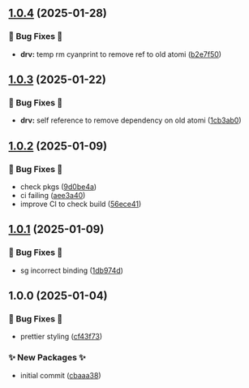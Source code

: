 ## [1.0.4](https://github.com/AtomiCloud/nix-registry/compare/v1.0.3...v1.0.4) (2025-01-28)


### 🐛 Bug Fixes 🐛

* **drv:** temp rm cyanprint to remove ref to old atomi ([b2e7f50](https://github.com/AtomiCloud/nix-registry/commit/b2e7f5026b4a83ad04ffb6b3332071229847a6b7))

## [1.0.3](https://github.com/AtomiCloud/nix-registry/compare/v1.0.2...v1.0.3) (2025-01-22)


### 🐛 Bug Fixes 🐛

* **drv:** self reference to remove dependency on old atomi ([1cb3ab0](https://github.com/AtomiCloud/nix-registry/commit/1cb3ab060a9be7ed6a4a665aec0ab05ea9329d20))

## [1.0.2](https://github.com/AtomiCloud/nix-registry/compare/v1.0.1...v1.0.2) (2025-01-09)


### 🐛 Bug Fixes 🐛

* check pkgs ([9d0be4a](https://github.com/AtomiCloud/nix-registry/commit/9d0be4a230b5153a288f817543383e01475bc24a))
* ci failing ([aee3a40](https://github.com/AtomiCloud/nix-registry/commit/aee3a409eb88f0a17350e826ce818d9614ef0fde))
* improve CI to check build ([56ece41](https://github.com/AtomiCloud/nix-registry/commit/56ece417b5f1f53b6fe5fdfacd8d6e30c9fc29cd))

## [1.0.1](https://github.com/AtomiCloud/nix-registry/compare/v1.0.0...v1.0.1) (2025-01-09)


### 🐛 Bug Fixes 🐛

* sg incorrect binding ([1db974d](https://github.com/AtomiCloud/nix-registry/commit/1db974d33ee410c6916befbb1dfd56e312bc6a83))

## 1.0.0 (2025-01-04)


### 🐛 Bug Fixes 🐛

* prettier styling ([cf43f73](https://github.com/AtomiCloud/nix-registry/commit/cf43f73b71b8fa213fff11de2976efa15f75edc4))


### ✨ New Packages ✨

* initial commit ([cbaaa38](https://github.com/AtomiCloud/nix-registry/commit/cbaaa38b3e596bd6fd92ed5d05b45a39ed3f8ba6))
